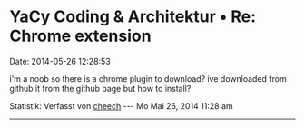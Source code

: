 YaCy Coding & Architektur • Re: Chrome extension
================================================

Date: 2014-05-26 12:28:53

i\'m a noob so there is a chrome plugin to download? ive downloaded from
github it from the github page but how to install?

Statistik: Verfasst von
[cheech](http://forum.yacy-websuche.de/memberlist.php?mode=viewprofile&u=9407)
--- Mo Mai 26, 2014 11:28 am

------------------------------------------------------------------------
